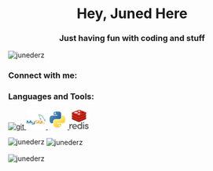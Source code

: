 <h1 align="center">Hey, Juned Here</h1>
<h3 align="center">Just having fun with coding and stuff</h3>

<p align="left"> <img src="https://komarev.com/ghpvc/?username=junederz&label=Profile%20views&color=0e75b6&style=flat" alt="junederz" /> </p>

<h3 align="left">Connect with me:</h3>
<p align="left">
</p>

<h3 align="left">Languages and Tools:</h3>
<p align="left"> <a href="https://git-scm.com/" target="_blank" rel="noreferrer"> <img src="https://www.vectorlogo.zone/logos/git-scm/git-scm-icon.svg" alt="git" width="40" height="40"/> </a> <a href="https://www.mysql.com/" target="_blank" rel="noreferrer"> <img src="https://raw.githubusercontent.com/devicons/devicon/master/icons/mysql/mysql-original-wordmark.svg" alt="mysql" width="40" height="40"/> </a> <a href="https://www.python.org" target="_blank" rel="noreferrer"> <img src="https://raw.githubusercontent.com/devicons/devicon/master/icons/python/python-original.svg" alt="python" width="40" height="40"/> </a> <a href="https://redis.io" target="_blank" rel="noreferrer"> <img src="https://raw.githubusercontent.com/devicons/devicon/master/icons/redis/redis-original-wordmark.svg" alt="redis" width="40" height="40"/> </a> </p>

<p><img align="left" src="https://github-readme-stats.vercel.app/api/top-langs?username=junederz&show_icons=true&locale=en&layout=compact" alt="junederz" /></p>

<p>&nbsp;<img align="center" src="https://github-readme-stats.vercel.app/api?username=junederz&show_icons=true&locale=en" alt="junederz" /></p>

<p><img align="center" src="https://github-readme-streak-stats.herokuapp.com/?user=junederz&" alt="junederz" /></p>

